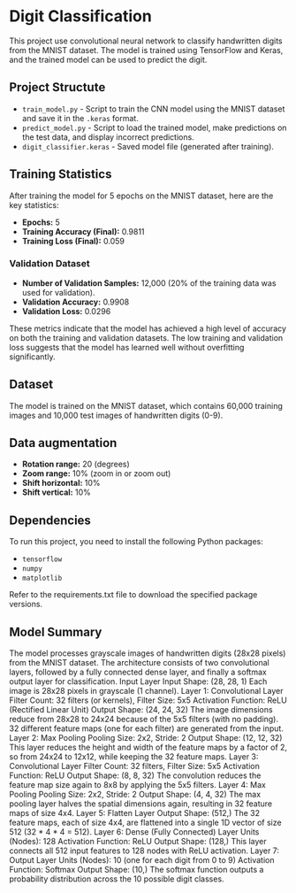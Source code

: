 # Digit Classification 

This project use convolutional neural network to classify handwritten digits from the MNIST dataset. The model is trained using TensorFlow and Keras, and the trained model can be used to predict the digit.

## Project Structute 

- `train_model.py` - Script to train the CNN model using the MNIST dataset and save it in the `.keras` format.
- `predict_model.py` - Script to load the trained model, make predictions on the test data, and display incorrect predictions.
- `digit_classifier.keras` - Saved model file (generated after training).

## Training Statistics

After training the model for 5 epochs on the MNIST dataset, here are the key statistics:

- **Epochs:** 5
- **Training Accuracy (Final):** 0.9811
- **Training Loss (Final):** 0.059

### Validation Dataset

- **Number of Validation Samples:** 12,000 (20% of the training data was used for validation).
- **Validation Accuracy:** 0.9908
- **Validation Loss:** 0.0296

These metrics indicate that the model has achieved a high level of accuracy on both the training and validation datasets. The low training and validation loss suggests that the model has learned well without overfitting significantly.


## Dataset
The model is trained on the MNIST dataset, which contains 60,000 training images and 10,000 test images of handwritten digits (0-9).
## Data augmentation 
- **Rotation range:** 20 (degrees)
- **Zoom range:** 10% (zoom in or zoom out)
- **Shift horizontal:** 10%
- **Shift vertical:** 10%

## Dependencies

To run this project, you need to install the following Python packages:

- `tensorflow`
- `numpy`
- `matplotlib`

Refer to the requirements.txt file to download the specified package versions.

## Model Summary 

The model processes grayscale images of handwritten digits (28x28 pixels) from the MNIST dataset. The architecture consists of two convolutional layers, followed by a fully connected dense layer, and finally a softmax output layer for classification.
Input Layer
Input Shape: (28, 28, 1)
Each image is 28x28 pixels in grayscale (1 channel).
Layer 1: Convolutional Layer 
Filter Count: 32 filters (or kernels), Filter Size: 5x5
Activation Function: ReLU (Rectified Linear Unit)
Output Shape: (24, 24, 32)
The image dimensions reduce from 28x28 to 24x24 because of the 5x5 filters (with no padding).
32 different feature maps (one for each filter) are generated from the input.
Layer 2: Max Pooling 
Pooling Size: 2x2, Stride: 2
Output Shape: (12, 12, 32)
This layer reduces the height and width of the feature maps by a factor of 2, so from 24x24 to 12x12, while keeping the 32 feature maps.
Layer 3: Convolutional Layer 
Filter Count: 32 filters, Filter Size: 5x5
Activation Function: ReLU
Output Shape: (8, 8, 32)
The convolution reduces the feature map size again to 8x8 by applying the 5x5 filters.
Layer 4: Max Pooling
Pooling Size: 2x2, Stride: 2
Output Shape: (4, 4, 32)
The max pooling layer halves the spatial dimensions again, resulting in 32 feature maps of size 4x4.
Layer 5: Flatten Layer
Output Shape: (512,)
The 32 feature maps, each of size 4x4, are flattened into a single 1D vector of size 512 (32 * 4 * 4 = 512).
Layer 6: Dense (Fully Connected) Layer
Units (Nodes): 128
Activation Function: ReLU
Output Shape: (128,)
This layer connects all 512 input features to 128 nodes with ReLU activation.
Layer 7: Output Layer
Units (Nodes): 10 (one for each digit from 0 to 9)
Activation Function: Softmax
Output Shape: (10,)
The softmax function outputs a probability distribution across the 10 possible digit classes.


